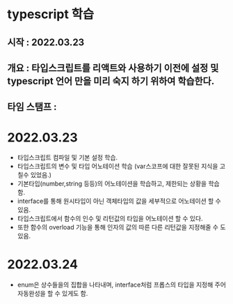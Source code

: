 # typescript 학습

## 시작 : 2022.03.23

## 개요 : 타입스크립트를 리액트와 사용하기 이전에 설정 및 typescript 언어 만을 미리 숙지 하기 위하여 학습한다.

## 타임 스탬프 :

# 2022.03.23

- 타입스크립트 컴파일 및 기본 설정 학습.
- 타입스크립트의 변수 및 타입 어노테이션 학습 (var스코프에 대한 잘못된 지식을 고칠수 있었음.)
- 기본타입(number,string 등등)의 어노테이션을 학습하고, 제한되는 상황을 학습함.
- interface를 통해 원시타입이 아닌 객체타입의 값을 세부적으로 어노테이션 할 수 있음.
- 타입스크립트에서 함수의 인수 및 리턴값의 타입을 어노테이션 할 수 있다.
- 또한 함수의 overload 기능을 통해 인자의 값의 따른 다른 리턴값을 지정해줄 수 도 있음.

# 2022.03.24

- enum은 상수들을의 집합을 나타내며, interface처럼 프롭스의 타입을 지정해 주어 자동완성을 할 수 있게도 함.
